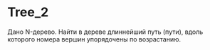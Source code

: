# Tree_2
Дано N-дерево. Найти в дереве длиннейший путь (пути), вдоль которого номера вершин упорядочены по возрастанию.
